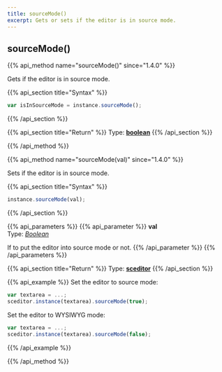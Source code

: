```yaml
---
title: sourceMode()
excerpt: Gets or sets if the editor is in source mode.
---
```

## sourceMode()

{{% api_method name="sourceMode()" since="1.4.0" %}}

Gets if the editor is in source mode.


{{% api_section title="Syntax" %}}
```js
var isInSourceMode = instance.sourceMode();
```
{{% /api_section %}}


{{% api_section title="Return" %}}
Type: **[boolean](/api/types/#bool)**
{{% /api_section %}}

{{% /api_method %}}



{{% api_method name="sourceMode(val)" since="1.4.0" %}}

Sets if the editor is in source mode.


{{% api_section title="Syntax" %}}
```js
instance.sourceMode(val);
```
{{% /api_section %}}


{{% api_parameters %}}
{{% api_parameter %}}
**val**  
Type: *[Boolean](/api/types/#bool)*  

If to put the editor into source mode or not.
{{% /api_parameter %}}
{{% /api_parameters %}}


{{% api_section title="Return" %}}
Type: **[sceditor](/api/types/#sceditor)**
{{% /api_section %}}


{{% api_example %}}
Set the editor to source mode:

```js
var textarea = ...;
sceditor.instance(textarea).sourceMode(true);
```

Set the editor to WYSIWYG mode:

```js
var textarea = ...;
sceditor.instance(textarea).sourceMode(false);
```
{{% /api_example %}}

{{% /api_method %}}
